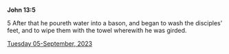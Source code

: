 **John 13:5**

5 After that he poureth water into a bason, and began to wash the disciples’ feet, and to wipe them with the towel wherewith he was girded.

[Tuesday 05-September, 2023](https://getbible.net/kjv/John/13/5)
